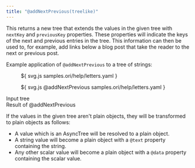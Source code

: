 ```yaml
---
title: "@addNextPrevious(treelike)"
---
```


This returns a new tree that extends the values in the given tree with `nextKey` and `previousKey` properties. These properties will indicate the keys of the next and previous entries in the tree. This information can then be used to, for example, add links below a blog post that take the reader to the next or previous post.

Example application of `@addNextPrevious` to a tree of strings:

<div class="sideBySide">
  <figure>
    ${ svg.js samples.ori/help/letters.yaml }
  </figure>
  <figure>
    ${ svg.js @addNextPrevious samples.ori/help/letters.yaml }
  </figure>
  <figcaption>Input tree</figcaption>
  <figcaption>Result of @addNextPrevious</figcaption>
</div>

If the values in the given tree aren't plain objects, they will be transformed to plain objects as follows:

- A value which is an AsyncTree will be resolved to a plain object.
- A string value will become a plain object with a `@text` property containing the string.
- Any other scalar value will become a plain object with a `@data` property containing the scalar value.

